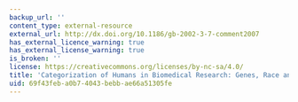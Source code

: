 ```yaml
---
backup_url: ''
content_type: external-resource
external_url: http://dx.doi.org/10.1186/gb-2002-3-7-comment2007
has_external_licence_warning: true
has_external_license_warning: true
is_broken: ''
license: https://creativecommons.org/licenses/by-nc-sa/4.0/
title: 'Categorization of Humans in Biomedical Research: Genes, Race and Disease'
uid: 69f43feb-a0b7-4043-bebb-ae66a51305fe
---
```

